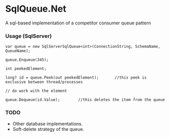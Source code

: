 # SqlQueue.Net
A sql-based implementation of a competitor consumer queue pattern

### Usage (SqlServer)

```CSharp
var queue = new SqlServerSqlQueue<int>(ConnectionString, SchemaName, QueueName);

queue.Enqueue(345);

int peekedElement;

long? id = queue.Peek(out peekedElement);		//this peek is exclusive between thread/processes

// do work with the element

queue.Dequeue(id.Value);		//this deletes the item from the queue
```

### TODO
 * Other database implementations.
 * Soft-delete strategy of the queue.